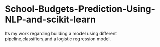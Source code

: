 # School-Budgets-Prediction-Using-NLP-and-scikit-learn
Its my work regarding building a model using different pipeline,classifiers,and a logistic regression model.
